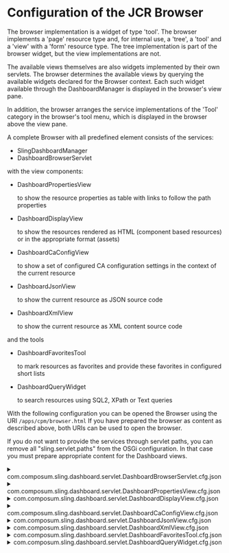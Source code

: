 # Configuration of the JCR Browser

The browser implementation is a widget of type 'tool'. The browser implements a 'page' resource type and,
for internal use, a 'tree', a 'tool' and a 'view' with a 'form' resource type.
The tree implementation is part of the browser widget, but the view implementations are not.

The available views themselves are also widgets implemented by their own servlets.
The browser determines the available views by querying the available widgets declared for the Browser context.
Each such widget available through the DashboardManager is displayed in the browser's view pane.

In addition, the browser arranges the service implementations of the 'Tool' category in the browser's tool menu,
which is displayed in the browser above the view pane.

A complete Browser with all predefined element consists of the services:

* SlingDashboardManager
* DashboardBrowserServlet

with the view components:

* DashboardPropertiesView

  to show the resource properties as table with links to follow the path properties

* DashboardDisplayView

  to show the resources rendered as HTML (component based resources) or in the appropriate format (assets)

* DashboardCaConfigView

  to show a set of configured CA configuration settings in the context of the current resource

* DashboardJsonView

  to show the current resource as JSON source code

* DashboardXmlView

  to show the current resource as XML content source code

and the tools

* DashboardFavoritesTool

  to mark resources as favorites and provide these favorites in configured short lists

* DashboardQueryWidget

  to search resources using SQL2, XPath or Text queries

With the following configuration you can be opened the Browser using the URI ``/apps/cpm/browser.html``
If you have prepared the browser as content as described above, both URIs can be used to open the browser.

If you do not want to provide the services through servlet paths,
you can remove all "sling.servlet.paths" from the OSGi configuration.
In that case you must prepare appropriate content for the Dashboard views.

<details>
  <summary>com.composum.sling.dashboard.servlet.DashboardBrowserServlet.cfg.json</summary>

```json
{
  "sling.servlet.paths": [
    "/apps/cpm/browser",
    "/apps/cpm/browser/page",
    "/apps/cpm/browser/view",
    "/apps/cpm/browser/form",
    "/apps/cpm/browser/tool",
    "/apps/cpm/browser/tree"
  ]
}
```

</details>

<details>
  <summary>com.composum.sling.dashboard.servlet.DashboardPropertiesView.cfg.json</summary>

```json
{
  "sling.servlet.paths": [
    "/apps/cpm/browser/view/properties",
    "/apps/cpm/browser/view/properties/view"
  ]
}
```

</details>

<details>
  <summary>com.composum.sling.dashboard.servlet.DashboardDisplayView.cfg.json</summary>

```json
{
  "loadDocuments": true,
  "parameterFields": [
    "name=wcmmode,label=wcmmode,type=select,options=:--|disabled|edit|preview"
  ],
  "sling.servlet.paths": [
    "/apps/cpm/browser/view/display",
    "/apps/cpm/browser/view/display/view",
    "/apps/cpm/browser/view/display/form",
    "/apps/cpm/browser/view/display/load"
  ]
}
```

</details>

<details>
  <summary>com.composum.sling.dashboard.servlet.DashboardCaConfigView.cfg.json</summary>

```json
{
  "inspectedConfigurations": [
    "<your CA configuration implementation class names...>"
  ],
  "inspectedConfigurationCollections": [
    "<your CA configuration collection implementation class names...>"
  ],
  "sling.servlet.paths": [
    "/apps/cpm/browser/view/caconfig",
    "/apps/cpm/browser/view/caconfig/view"
  ]
}
```

</details>

<details>
  <summary>com.composum.sling.dashboard.servlet.DashboardJsonView.cfg.json</summary>

```json
{
  "maxDepth": 0,
  "sourceMode": true,
  "sling.servlet.paths": [
    "/apps/cpm/browser/view/json",
    "/apps/cpm/browser/view/json/view",
    "/apps/cpm/browser/view/json/form",
    "/apps/cpm/browser/view/json/load"
  ]
}
```

</details>

<details>
  <summary>com.composum.sling.dashboard.servlet.DashboardXmlView.cfg.json</summary>

```json
{
  "maxDepth": 0,
  "sourceMode": true,
  "sling.servlet.paths": [
    "/apps/cpm/browser/view/xml",
    "/apps/cpm/browser/view/xml/view",
    "/apps/cpm/browser/view/xml/form",
    "/apps/cpm/browser/view/xml/load"
  ]
}
```

</details>

<details>
  <summary>com.composum.sling.dashboard.servlet.DashboardFavoritesTool.cfg.json</summary>

```json
{
  "favoriteGroups": [
    "Pages=^/content/(?!(dam)/.*$)",
    "Assets=^/content/(dam)/.*$"
  ],
  "sling.servlet.paths": [
    "/apps/cpm/browser/favorites",
    "/apps/cpm/browser/favorites/view"
  ]
}
```

</details>

<details>
  <summary>com.composum.sling.dashboard.servlet.DashboardQueryWidget.cfg.json</summary>

```json
{
  "queryTemplates": [
    "<your set of frequently used queries for your project...>"
  ],
  "maxResults": 500,
  "sling.servlet.paths": [
    "/apps/cpm/query",
    "/apps/cpm/query/page",
    "/apps/cpm/query/view",
    "/apps/cpm/query/find"
  ]
}
```

</details>

